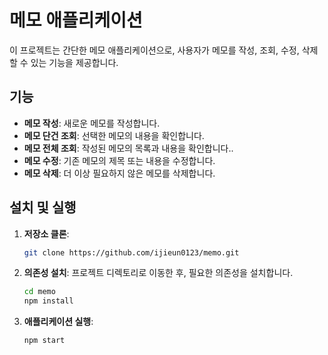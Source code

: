# 메모 애플리케이션

이 프로젝트는 간단한 메모 애플리케이션으로, 사용자가 메모를 작성, 조회, 수정, 삭제할 수 있는 기능을 제공합니다.

## 기능

- **메모 작성**: 새로운 메모를 작성합니다.
- **메모 단건 조회**: 선택한 메모의 내용을 확인합니다.
- **메모 전체 조회**: 작성된 메모의 목록과 내용을 확인합니다..
- **메모 수정**: 기존 메모의 제목 또는 내용을 수정합니다.
- **메모 삭제**: 더 이상 필요하지 않은 메모를 삭제합니다.

## 설치 및 실행

1. **저장소 클론**:
   ```bash
   git clone https://github.com/ijieun0123/memo.git
   ```
2. **의존성 설치**:
   프로젝트 디렉토리로 이동한 후, 필요한 의존성을 설치합니다.
   ```bash
   cd memo
   npm install
   ```
3. **애플리케이션 실행**:
   ```bash
   npm start
   ```



